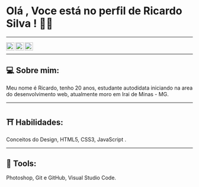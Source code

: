 # Olá , Voce está no perfil de Ricardo Silva ! :man_technologist:

---

<a target="_blank" href="https://www.linkedin.com/in/ricardo-ferreira-373690194/">
  <img align="left" alt="LinkdeIN" width="22px" src="https://cdn.jsdelivr.net/npm/simple-icons@v3/icons/linkedin.svg" />
</a>
<a target="_blank" href="https://www.instagram.com/oricardosilvax/">
  <img align="left" alt="Instagram" width="22px" src="https://cdn.jsdelivr.net/npm/simple-icons@v3/icons/instagram.svg" />
</a>
<a target="_blank" href="mailto:oricardodeveloper@gmail.com">
  <img align="left" alt="Gmail" width="22px" src="https://cdn.jsdelivr.net/npm/simple-icons@v3/icons/gmail.svg" />
</a>
</br>

---

## :computer: Sobre mim:
  Meu nome é Ricardo, tenho 20 anos, estudante autodidata iniciando na area do desenvolvimento web, atualmente moro em Irai de Minas - MG.

---

## ⛩ Habilidades: 
  Conceitos do Design, HTML5, CSS3, JavaScript .
  
 ---

## 🔧 Tools:
  Photoshop, Git e GitHub, Visual Studio Code.

<!--
**oricardodeveloper/oricardodeveloper** is a ✨ _special_ ✨ repository because its `README.md` (this file) appears on your GitHub profile.

Here are some ideas to get you started:

- 🔭 I’m currently working on ...
- 🌱 I’m currently learning ...
- 👯 I’m looking to collaborate on ...
- 🤔 I’m looking for help with ...
- 💬 Ask me about ...
- 📫 How to reach me: ...
- 😄 Pronouns: ...
- ⚡ Fun fact: ...
-->
